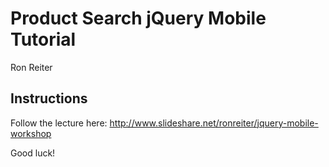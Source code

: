 # Product Search jQuery Mobile Tutorial

Ron Reiter

## Instructions

Follow the lecture here: http://www.slideshare.net/ronreiter/jquery-mobile-workshop

Good luck!